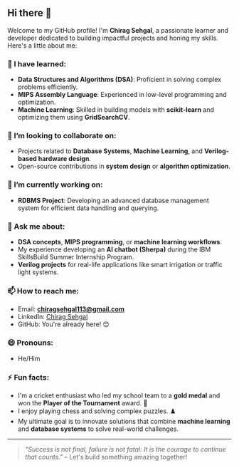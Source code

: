 ## Hi there 👋

Welcome to my GitHub profile! I'm **Chirag Sehgal**, a passionate learner and developer dedicated to building impactful projects and honing my skills. Here's a little about me:

### 🌱 I have learned:
- **Data Structures and Algorithms (DSA)**: Proficient in solving complex problems efficiently.  
- **MIPS Assembly Language**: Experienced in low-level programming and optimization.  
- **Machine Learning**: Skilled in building models with **scikit-learn** and optimizing them using **GridSearchCV**.  

### 👯 I’m looking to collaborate on:
- Projects related to **Database Systems**, **Machine Learning**, and **Verilog-based hardware design**.
- Open-source contributions in **system design** or **algorithm optimization**.

### 🔭 I’m currently working on:
- **RDBMS Project**: Developing an advanced database management system for efficient data handling and querying.

### 💬 Ask me about:
- **DSA concepts**, **MIPS programming**, or **machine learning workflows**.
- My experience developing an **AI chatbot (Sherpa)** during the IBM SkillsBuild Summer Internship Program.
- **Verilog projects** for real-life applications like smart irrigation or traffic light systems.

### 📫 How to reach me:
- Email: **chiragsehgal113@gmail.com**  
- LinkedIn: [Chirag Sehgal](https://linkedin.com/in/chiragsehgal)  
- GitHub: You're already here! 😊  

### 😄 Pronouns:
- He/Him  

### ⚡ Fun facts:
- I'm a cricket enthusiast who led my school team to a **gold medal** and won the **Player of the Tournament** award. 🏏  
- I enjoy playing chess and solving complex puzzles. ♟️  
- My ultimate goal is to innovate solutions that combine **machine learning** and **database systems** to solve real-world challenges.

---

> _"Success is not final, failure is not fatal: It is the courage to continue that counts."_ – Let's build something amazing together!
